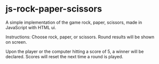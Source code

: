 # js-rock-paper-scissors
A simple implementation of the game rock, paper, scissors, made in JavaScript with HTML ui. 

Instructions:
Choose rock, paper, or scissors. Round results will be shown on screen.

Upon the player or the computer hitting a score of 5, a winner will be declared. Scores will reset the next time a round is played. 